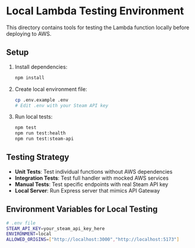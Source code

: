 # Local Lambda Testing Environment

This directory contains tools for testing the Lambda function locally before deploying to AWS.

## Setup

1. Install dependencies:
   ```bash
   npm install
   ```

2. Create local environment file:
   ```bash
   cp .env.example .env
   # Edit .env with your Steam API key
   ```

3. Run local tests:
   ```bash
   npm test
   npm run test:health
   npm run test:steam-api
   ```

## Testing Strategy

- **Unit Tests**: Test individual functions without AWS dependencies
- **Integration Tests**: Test full handler with mocked AWS services
- **Manual Tests**: Test specific endpoints with real Steam API key
- **Local Server**: Run Express server that mimics API Gateway

## Environment Variables for Local Testing

```bash
# .env file
STEAM_API_KEY=your_steam_api_key_here
ENVIRONMENT=local
ALLOWED_ORIGINS=["http://localhost:3000","http://localhost:5173"]
```
